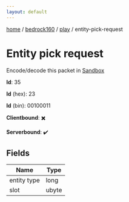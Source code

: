 ```yaml
---
layout: default
---
```


[home](/)  /  [bedrock160](/protocol/bedrock160)  /  [play](/protocol/bedrock160/play)  /  entity-pick-request

# Entity pick request

Encode/decode this packet in [Sandbox](../../../sandbox/bedrock160#Play.EntityPickRequest)

**Id**: 35

**Id** (hex): 23

**Id** (bin): 00100011

**Clientbound**: ✖️

**Serverbound**: ✔️

## Fields

Name | Type
---|---
entity type | long
slot | ubyte
